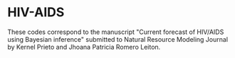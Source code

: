 # HIV-AIDS
These codes correspond to the manuscript "Current forecast of HIV/AIDS using Bayesian inference" submitted to Natural Resource Modeling Journal by Kernel Prieto and Jhoana Patricia Romero Leiton. 
